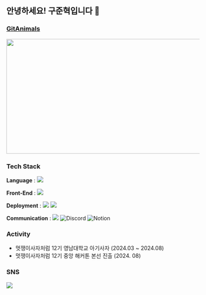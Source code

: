 ## 안녕하세요! 구준혁입니다 👋<a href="https://hits.seeyoufarm.com">

### GitAnimals
<a href="https://github.com/devxb/gitanimals">
<img
  src="https://render.gitanimals.org/farms/gugitgugit"
  width="600"
  height="300"
/>
</a>

### Tech Stack

<b>Language</b> : 
<img src="https://img.shields.io/badge/JavaScript-F7DF1E?style=flat&logo=JavaScript&logoColor=white"/>

<b>Front-End</b> : 
<img src="https://img.shields.io/badge/React-61DAFB?style=flat&logo=React&logoColor=white" />

<b>Deployment</b> : 
<img src="https://img.shields.io/badge/Amazon AWS-232F3E?style=flat&logo=Amazon AWS&logoColor=white" />
<img src="https://img.shields.io/badge/GitHub Actions-2088FF?style=flat&logo=GitHub Actions&logoColor=white" />

<b>Communication</b> : 
<img src="https://img.shields.io/badge/Jira-0052CC?style=flat&logo=Jira&logoColor=white" />
<img src="https://img.shields.io/badge/discord-5865F2?style=flat&logo=discord&logoColor=white" alt="Discord"/>
<img src="https://img.shields.io/badge/notion-000000?style=flat&logo=notion&logoColor=white" alt="Notion"/>

### Activity

- 멋쟁이사자처럼 12기 영남대학교 아기사자 (2024.03 ~ 2024.08)
- 멋쟁이사자처럼 12기 중앙 해커톤 본선 진출 (2024. 08)

### SNS

<a href="mailto:rnwnsgur28@gmail.com">
  <img src="https://img.shields.io/badge/Mail-30B980?style=flat&logo=Gmail&logoColor=white" />
</a>
